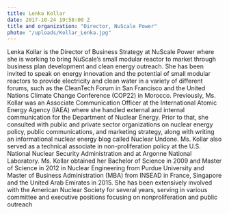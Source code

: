 ```yaml
---
title: Lenka Kollar
date: 2017-10-24 19:58:00 Z
title and organization: "Director, NuScale Power"
photo: "/uploads/Kollar_Lenka.jpg"
---
```

Lenka Kollar is the Director of Business Strategy at NuScale Power where she is working to bring NuScale’s small modular reactor to market through business plan development and clean energy outreach. She has been invited to speak on energy innovation and the potential of small modular reactors to provide electricity and clean water in a variety of different forums, such as the CleanTech Forum in San Francisco and the United Nations Climate Change Conference (COP22) in Morocco. Previously, Ms. Kollar was an Associate Communication Officer at the International Atomic Energy Agency (IAEA) where she handled external and internal communication for the Department of Nuclear Energy. Prior to that, she consulted with public and private sector organizations on nuclear energy policy, public communications, and marketing strategy, along with writing an informational nuclear energy blog called Nuclear Undone. Ms. Kollar also served as a technical associate in non-proliferation policy at the U.S. National Nuclear Security Administration and at Argonne National Laboratory. Ms. Kollar obtained her Bachelor of Science in 2009 and Master of Science in 2012 in Nuclear Engineering from Purdue University and Master of Business Administration (MBA) from INSEAD in France, Singapore and the United Arab Emirates in 2015. She has been extensively involved with the American Nuclear Society for several years, serving in various committee and executive positions focusing on nonproliferation and public outreach
